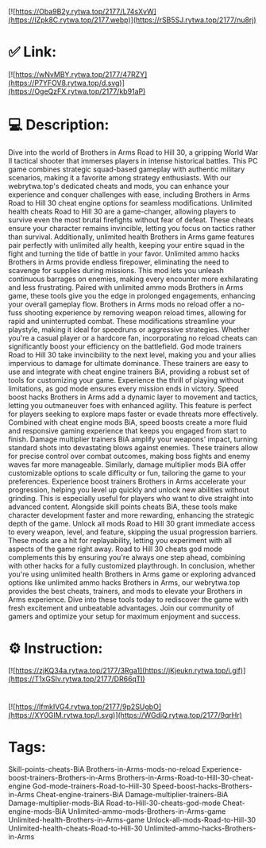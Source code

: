 [![https://Oba9B2y.rytwa.top/2177/L74sXvW](https://IZpk8C.rytwa.top/2177.webp)](https://rSB5SJ.rytwa.top/2177/nu8rj)
# ✅ Link:
[![https://wNvMBY.rytwa.top/2177/47RZY](https://P7YFOV8.rytwa.top/d.svg)](https://OgeQzFX.rytwa.top/2177/kb91aP)
# 💻 Description:
Dive into the world of Brothers in Arms Road to Hill 30, a gripping World War II tactical shooter that immerses players in intense historical battles. This PC game combines strategic squad-based gameplay with authentic military scenarios, making it a favorite among strategy enthusiasts. With our webrytwa.top's dedicated cheats and mods, you can enhance your experience and conquer challenges with ease, including Brothers in Arms Road to Hill 30 cheat engine options for seamless modifications.
Unlimited health cheats Road to Hill 30 are a game-changer, allowing players to survive even the most brutal firefights without fear of defeat. These cheats ensure your character remains invincible, letting you focus on tactics rather than survival. Additionally, unlimited health Brothers in Arms game features pair perfectly with unlimited ally health, keeping your entire squad in the fight and turning the tide of battle in your favor.
Unlimited ammo hacks Brothers in Arms provide endless firepower, eliminating the need to scavenge for supplies during missions. This mod lets you unleash continuous barrages on enemies, making every encounter more exhilarating and less frustrating. Paired with unlimited ammo mods Brothers in Arms game, these tools give you the edge in prolonged engagements, enhancing your overall gameplay flow.
Brothers in Arms mods no reload offer a no-fuss shooting experience by removing weapon reload times, allowing for rapid and uninterrupted combat. These modifications streamline your playstyle, making it ideal for speedruns or aggressive strategies. Whether you're a casual player or a hardcore fan, incorporating no reload cheats can significantly boost your efficiency on the battlefield.
God mode trainers Road to Hill 30 take invincibility to the next level, making you and your allies impervious to damage for ultimate dominance. These trainers are easy to use and integrate with cheat engine trainers BiA, providing a robust set of tools for customizing your game. Experience the thrill of playing without limitations, as god mode ensures every mission ends in victory.
Speed boost hacks Brothers in Arms add a dynamic layer to movement and tactics, letting you outmaneuver foes with enhanced agility. This feature is perfect for players seeking to explore maps faster or evade threats more effectively. Combined with cheat engine mods BiA, speed boosts create a more fluid and responsive gaming experience that keeps you engaged from start to finish.
Damage multiplier trainers BiA amplify your weapons' impact, turning standard shots into devastating blows against enemies. These trainers allow for precise control over combat outcomes, making boss fights and enemy waves far more manageable. Similarly, damage multiplier mods BiA offer customizable options to scale difficulty or fun, tailoring the game to your preferences.
Experience boost trainers Brothers in Arms accelerate your progression, helping you level up quickly and unlock new abilities without grinding. This is especially useful for players who want to dive straight into advanced content. Alongside skill points cheats BiA, these tools make character development faster and more rewarding, enhancing the strategic depth of the game.
Unlock all mods Road to Hill 30 grant immediate access to every weapon, level, and feature, skipping the usual progression barriers. These mods are a hit for replayability, letting you experiment with all aspects of the game right away. Road to Hill 30 cheats god mode complements this by ensuring you're always one step ahead, combining with other hacks for a fully customized playthrough.
In conclusion, whether you're using unlimited health Brothers in Arms game or exploring advanced options like unlimited ammo hacks Brothers in Arms, our webrytwa.top provides the best cheats, trainers, and mods to elevate your Brothers in Arms experience. Dive into these tools today to rediscover the game with fresh excitement and unbeatable advantages. Join our community of gamers and optimize your setup for maximum enjoyment and success.

# ⚙️ Instruction:
[![https://zjKQ34a.rytwa.top/2177/3Rga1](https://jKjeukn.rytwa.top/i.gif)](https://T1xGSIv.rytwa.top/2177/DR66qTI)
#
[![https://lfmkIVG4.rytwa.top/2177/9p2SUgbO](https://XY0GIM.rytwa.top/l.svg)](https://WGdiQ.rytwa.top/2177/9qrHr)
# Tags:
Skill-points-cheats-BiA Brothers-in-Arms-mods-no-reload Experience-boost-trainers-Brothers-in-Arms Brothers-in-Arms-Road-to-Hill-30-cheat-engine God-mode-trainers-Road-to-Hill-30 Speed-boost-hacks-Brothers-in-Arms Cheat-engine-trainers-BiA Damage-multiplier-trainers-BiA Damage-multiplier-mods-BiA Road-to-Hill-30-cheats-god-mode Cheat-engine-mods-BiA Unlimited-ammo-mods-Brothers-in-Arms-game Unlimited-health-Brothers-in-Arms-game Unlock-all-mods-Road-to-Hill-30 Unlimited-health-cheats-Road-to-Hill-30 Unlimited-ammo-hacks-Brothers-in-Arms






